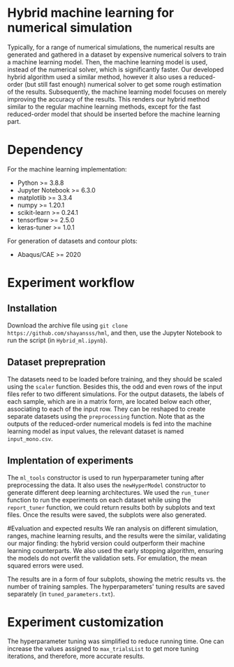 # Hybrid machine learning for numerical simulation
Typically, for a range of numerical simulations, the numerical results are generated and gathered in a dataset by expensive numerical solvers to train a machine learning model. Then, the machine learning model is used, instead of the numerical solver, which is significantly faster. Our developed hybrid algorithm used a similar method, however it also uses a reduced-order (but still fast enough) numerical solver to get some rough estimation of the results. Subsequently, the machine learning model focuses on merely improving the accuracy of the results. This renders our hybrid method similar to the regular machine learning methods, except for the fast reduced-order model that should be inserted before the machine learning part.

# Dependency
For the machine learning implementation:

- Python >= 3.8.8
- Jupyter Notebook >= 6.3.0
- matplotlib >= 3.3.4
- numpy >= 1.20.1
- scikit-learn >= 0.24.1
- tensorflow >= 2.5.0
- keras-tuner >= 1.0.1

For generation of datasets and contour plots:
- Abaqus/CAE >= 2020

# Experiment workflow

## Installation
Download the archive file using `git clone https://github.com/shayansss/hml`, and then, use the Jupyter Notebook to run the script (in `Hybrid_ml.ipynb`).

## Dataset preprepration
The datasets need to be loaded before training, and they should be scaled using the `scaler` function. Besides this, the odd and even rows of the input files refer to two different simulations. For the output datasets, the labels of each sample, which are in a matrix form, are located below each other, associating to each of the input row. They can be reshaped to create separate datasets using the `preprocessing` function. Note that as the outputs of the reduced-order numerical models is fed into the machine learning model as input values, the relevant dataset is named `input_mono.csv`.

## Implentation of experiments
The `ml_tools` constructor is used to run hyperparameter tuning after preprocessing the data. It also uses the `newHyperModel` constructor to generate different deep learning architectures. We used the `run_tuner` function to run the experiments on each dataset while using the `report_tuner` function, we could return results both by subplots and text files. Once the results were saved, the subplots were also generated.

#Evaluation and expected results
We ran analysis on different simulation, ranges, machine learning results, and the results were the similar, validating our major finding: the hybrid version could outperform their machine learning counterparts. We also used the early stopping algorithm, ensuring the models do not overfit the validation sets. For emulation, the mean squared errors were used.

The results are in a form of four subplots, showing the metric results vs. the number of training samples. The hyperparameters' tuning results are saved separately (in `tuned_parameters.txt`).

# Experiment customization
The hyperparameter tuning was simplified to reduce running time. One can increase the values assigned to `max_trialsList` to get more tuning iterations, and therefore, more accurate results.
